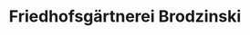 ---
title: "Friedhofsgärtnerei Brodzinski"
url: /berlin/friedhofsgaertnerei-brodzinski/
shop: Blumen
---
